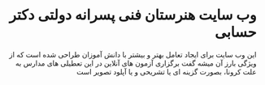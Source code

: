 <div dir="rtl">
  
  # وب سایت هنرستان فنی پسرانه دولتی دکتر حسابی

  این وب سایت برای ایجاد تعامل بهتر و بیشتر با دانش آموزان طراحی شده است که از ویژگی بارز آن میشه گفت برگزاری آزمون های آنلاین در این تعطیلی های مدارس به علت کرونا، بصورت گزینه ای یا تشریحی و یا آپلود تصویر است

 
     
</div>
